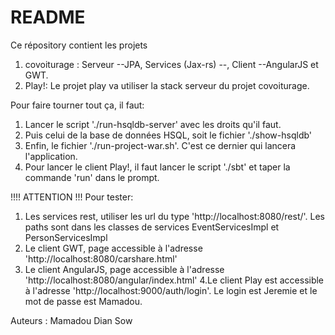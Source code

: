 # README #

Ce répository contient les projets
1. covoiturage : Serveur --JPA, Services (Jax-rs) --, Client --AngularJS et GWT.
2. Play!: Le projet play va utiliser la stack serveur du projet covoiturage.

Pour faire tourner tout ça, il faut:
1. Lancer le script './run-hsqldb-server' avec les droits qu'il faut.
2. Puis celui de la base de données HSQL, soit le fichier './show-hsqldb'
3. Enfin, le fichier './run-project-war.sh'. C'est ce dernier qui lancera l'application.
4. Pour lancer le client Play!, il faut lancer le script './sbt' et taper la commande 'run' dans le prompt. 

!!!! ATTENTION !!!
Pour tester:
1. Les services rest, utiliser les url du type 'http://localhost:8080/rest/'. Les paths sont dans les classes de services EventServicesImpl et PersonServicesImpl
2. Le client GWT, page accessible à l'adresse 'http://localhost:8080/carshare.html'
3. Le client AngularJS, page accessible à l'adresse 'http://localhost:8080/angular/index.html'
4.Le client Play est accessible à l'adresse 'http://localhost:9000/auth/login'.
Le login est Jeremie et le mot de passe est Mamadou.

Auteurs : Mamadou Dian Sow
